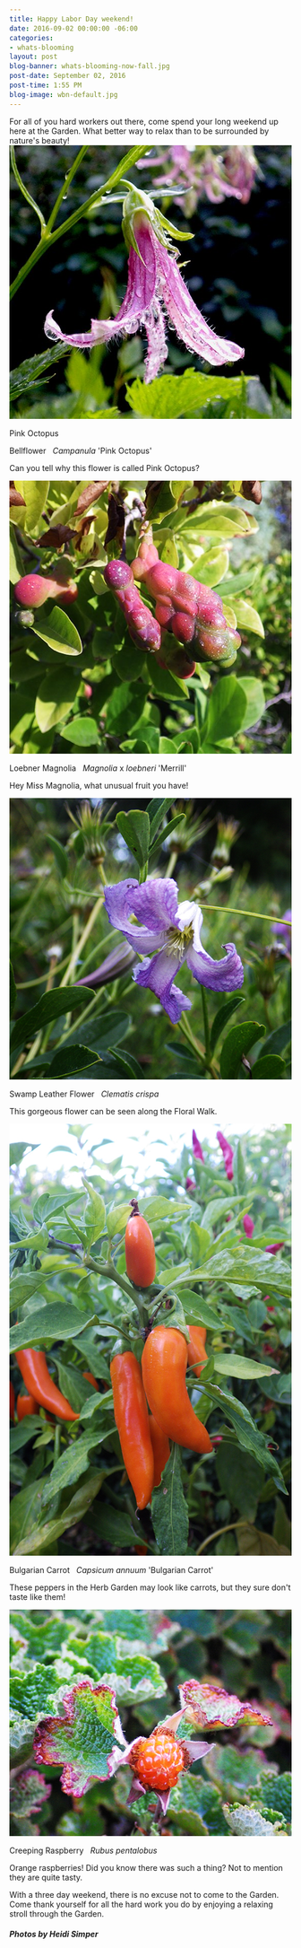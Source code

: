 ```yaml
---
title: Happy Labor Day weekend!
date: 2016-09-02 00:00:00 -06:00
categories:
- whats-blooming
layout: post
blog-banner: whats-blooming-now-fall.jpg
post-date: September 02, 2016
post-time: 1:55 PM
blog-image: wbn-default.jpg
---
```


<div class="text-center">For all of you hard workers out there, come spend your long weekend up here at the Garden. What better way to relax than to be surrounded by nature's beauty!</div>


<div class="text-center">

  <img src="/images/blogs/Campanula%20%27Pink%20Octopus%27%20Flower%20HMS16.jpg" width="560" height="488" alt="" title="" />
  <p>Pink Octopus <p>Bellflower &nbsp;&nbsp;<i>Campanula</i> 'Pink Octopus'</p>
  <p>Can you tell why this flower is called Pink Octopus?</p>

</div>

<div class="text-center">

  <img src="/images/blogs/Magnolia%20x%20loebneri%20%27Merrill%27%20Fruit%20HMS16.jpg" width="560" height="487" alt="" title="" />
  <p>Loebner Magnolia &nbsp;&nbsp;<i>Magnolia</i> x<i> loebneri</i> 'Merrill'</p>
  <p>Hey Miss Magnolia, what unusual fruit you have!</p>

</div>

<div class="text-center">

  <img src="/images/blogs/Clematis%20crispa%20Flower%20HMS16.jpg" width="560" height="502" alt="" title="" />
  <p>Swamp Leather Flower &nbsp;&nbsp;<i>Clematis crispa</i></p>
  <p>This gorgeous flower can be seen along the Floral Walk.</p>

</div>

<div class="text-center">

  <img src="/images/blogs/Capsicum%20annuum%20%27Bulgarian%20Carrot%27%20Fruit%20HMS16.jpg" width="560" height="770" alt="" title="" />
  <p>Bulgarian Carrot &nbsp;&nbsp;<i>Capsicum annuum</i> 'Bulgarian Carrot'</p>
  <p>These peppers in the Herb Garden may look like carrots, but they sure don't taste like them!</p>

</div>

<div class="text-center">

  <img src="/images/blogs/Rubus%20pentalobus%20Fruit%20HMS16.jpg" width="560" height="404" alt="" title="" />
  <p>Creeping Raspberry &nbsp;&nbsp;<i>Rubus pentalobus</i></p>
  <p>Orange raspberries! Did you know there was such a thing? Not to mention they are quite tasty.</p>

</div>

<div class="text-center">With a three day weekend, there is no excuse not to come to the Garden. Come thank yourself for all the hard work you do by enjoying a relaxing stroll through the Garden.</div>

<h5 class="text-center green">Photos by Heidi Simper</h5>
